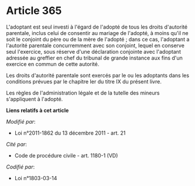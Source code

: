 # Article 365

L'adoptant est seul investi à l'égard de l'adopté de tous les droits d'autorité parentale, inclus celui de consentir au
mariage de l'adopté, à moins qu'il ne soit le conjoint du père ou de la mère de l'adopté ; dans ce cas, l'adoptant a
l'autorité parentale concurremment avec son conjoint, lequel en conserve seul l'exercice, sous réserve d'une déclaration
conjointe avec l'adoptant adressée au greffier en chef du tribunal de grande instance aux fins d'un exercice en commun de
cette autorité.

Les droits d'autorité parentale sont exercés par le ou les adoptants dans les conditions prévues par le chapitre Ier du titre
IX du présent livre.

Les règles de l'administration légale et de la tutelle des mineurs s'appliquent à l'adopté.

**Liens relatifs à cet article**

_Modifié par_:

  - Loi n°2011-1862 du 13 décembre 2011 - art. 21

_Cité par_:

  - Code de procédure civile - art. 1180-1 (VD)

_Codifié par_:

  - Loi n°1803-03-14
